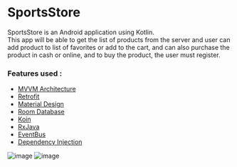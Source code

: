 # SportsStore   
SportsStore is an Android application using Kotlin.   
This app will be able to get the list of products from the server and user can add product to list of favorites or add to the cart, and can also purchase the product in cash or online, and to buy the product, the user must register.

### Features used :

* [MVVM Architecture](#general-infoa)
* [Retrofit](#general-infoa)
* [Material Design](#general-infoa)
* [Room Database](#general-infoa)
* [Koin](#general-infoa)
* [RxJava](#general-infoa)
* [EventBus](#general-infoa)
* [Dependency Injection](#general-infoa)

![image](https://user-images.githubusercontent.com/33953085/201276140-cd747fec-f48b-493e-a8c3-cc64206ffbee.png)
![image](https://user-images.githubusercontent.com/33953085/201276497-3d0b9dc9-283f-4daf-b66c-6db46c91021c.png)

